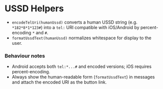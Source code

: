 # USSD Helpers

- `encodeTelUri(humanUssd)` converts a human USSD string (e.g. `*182*8*1*123#`)
  into a `tel:` URI compatible with iOS/Android by percent-encoding `*` and `#`.
- `formatUssdText(humanUssd)` normalizes whitespace for display to the user.

### Behaviour notes

- Android accepts both `tel:*...#` and encoded versions; iOS requires
  percent-encoding.
- Always show the human-readable form (`formatUssdText`) in messages and attach
  the encoded URI as the button link.
